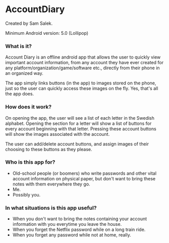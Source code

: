 # AccountDiary
Created by Sam Salek.

Minimum Android version: 5.0 (Lollipop)

### What is it?
Account Diary is an offline android app that allows the user to quickly view important account information, 
from any account they have ever created for any platform/organization/game/software etc., 
directly from their phone in an organized way.

The app simply links buttons (in the app) to images stored on the phone, 
just so the user can quickly access these images on the fly. Yes, that's all the app does.

### How does it work?
On opening the app, the user will see a list of each letter in the Swedish alphabet.
Opening the section for a letter will show a list of buttons for every account beginning with that letter. 
Pressing these account buttons will show the images associated with the account. 

The user can add/delete account buttons, 
and assign images of their choosing to these buttons as they please.


### Who is this app for?
* Old-school people (or boomers) who write passwords and other vital account information on physical paper, 
  but don't want to bring these notes with them everywhere they go. 
* Me.
* Possibly you.

### In what situations is this app useful?
* When you don't want to bring the notes containing your account information with you everytime you leave the house.
* When you forget the Netflix password while on a long train ride.
* When you forget any password while not at home, really.